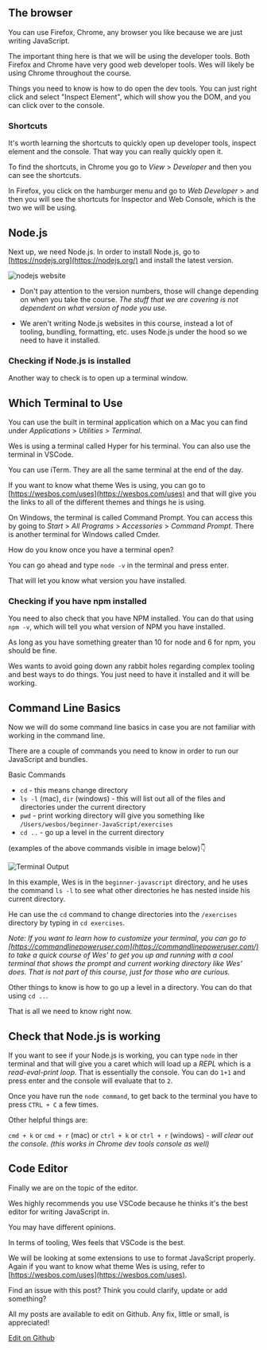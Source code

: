 

## The browser

You can use Firefox, Chrome, any browser you like because we are just writing JavaScript.

The important thing here is that we will be using the developer tools. Both Firefox and Chrome have very good web developer tools. Wes will likely be using Chrome throughout the course.

Things you need to know is how to do open the dev tools. You can just right click and select "Inspect Element", which will show you the DOM, and you can click over to the console.

### Shortcuts

It's worth learning the shortcuts to quickly open up developer tools, inspect element and the console. That way you can really quickly open it.

To find the shortcuts, in Chrome you go to _View_ > _Developer_ and then you can see the shortcuts.

In Firefox, you click on the hamburger menu and go to _Web Developer_ > and then you will see the shortcuts for Inspector and Web Console, which is the two we will be using.

## Node.js

Next up, we need Node.js. In order to install Node.js, go to [https://nodejs.org](https://nodejs.org/) and install the latest version.

  ![nodejs website](https://wesbos.com/static/a156919bcea45e14ccb4cc9845423ff5/51800/node.js-website.png "nodejs website")

- Don't pay attention to the version numbers, those will change depending on when you take the course. _The stuff that we are covering is not dependent on what version of node you use._

- We aren't writing Node.js websites in this course, instead a lot of tooling, bundling, formatting, etc. uses Node.js under the hood so we need to have it installed.

 ### Checking if Node.js is installed


Another way to check is to open up a terminal window.

## Which Terminal to Use

You can use the built in terminal application which on a Mac you can find under _Applications_ > _Utilities_ > _Terminal_.

Wes is using a terminal called Hyper for his terminal. You can also use the terminal in VSCode.

You can use iTerm. They are all the same terminal at the end of the day.

If you want to know what theme Wes is using, you can go to [https://wesbos.com/uses](https://wesbos.com/uses) and that will give you the links to all of the different themes and things he is using.

On Windows, the terminal is called Command Prompt. You can access this by going to _Start_ > _All Programs_ > _Accessories_ > _Command Prompt_. There is another terminal for Windows called Cmder.

How do you know once you have a terminal open?

You can go ahead and type `node -v` in the terminal and press enter.

That will let you know what version you have installed.

### [](https://wesbos.com/javascript/01-the-basics/browser-editor-and-terminal-setup#checking-if-you-have-npm-installed)Checking if you have npm installed

You need to also check that you have NPM installed. You can do that using `npm -v`, which will tell you what version of NPM you have installed.

As long as you have something greater than 10 for node and 6 for npm, you should be fine.

Wes wants to avoid going down any rabbit holes regarding complex tooling and best ways to do things. You just need to have it installed and it will be working.

## [](https://wesbos.com/javascript/01-the-basics/browser-editor-and-terminal-setup#command-line-basics)Command Line Basics

Now we will do some command line basics in case you are not familiar with working in the command line.

There are a couple of commands you need to know in order to run our JavaScript and bundles.

Basic Commands

-   `cd` - this means change directory
-   `ls -l` (mac), `dir` (windows) - this will list out all of the files and directories under the current directory
-   `pwd` - print working directory will give you something like `/Users/wesbos/beginner-JavaScript/exercises`
-   `cd ..` - go up a level in the current directory

(examples of the above commands visible in image below)👇

  ![Terminal Output](https://wesbos.com/static/75d283400b5093917cda60d3bcfd4900/75a80/example-terminal-output.png "Terminal Output")

In this example, Wes is in the `beginner-javascript` directory, and he uses the command `ls -l` to see what other directories he has nested inside his current directory.

He can use the `cd` command to change directories into the `/exercises` directory by typing in `cd exercises`.

_Note: If you want to learn how to customize your terminal, you can go to [https://commandlinepoweruser.com](https://commandlinepoweruser.com/) to take a quick course of Wes' to get you up and running with a cool terminal that shows the prompt and current working directory like Wes' does. That is not part of this course, just for those who are curious._

Other things to know is how to go up a level in a directory. You can do that using `cd ..`.

That is all we need to know right now.

## [](https://wesbos.com/javascript/01-the-basics/browser-editor-and-terminal-setup#check-that-nodejs-is-working)Check that Node.js is working

If you want to see if your Node.js is working, you can type `node` in ther terminal and that will give you a caret which will load up a _REPL_ which is a _read-eval-print loop_. That is essentially the console. You can do `1+1` and press enter and the console will evaluate that to `2`.

Once you have run the `node command`, to get back to the terminal you have to press `CTRL + C` a few times.

Other helpful things are:

`cmd + k` or `cmd + r` (mac) or `ctrl + k` or `ctrl + r` (windows) - _will clear out the console. (this works in Chrome dev tools console as well)_

## [](https://wesbos.com/javascript/01-the-basics/browser-editor-and-terminal-setup#code-editor)Code Editor

Finally we are on the topic of the editor.

Wes highly recommends you use VSCode because he thinks it's the best editor for writing JavaScript in.

You may have different opinions.

In terms of tooling, Wes feels that VSCode is the best.

We will be looking at some extensions to use to format JavaScript properly. Again if you want to know what theme Wes is using, refer to [https://wesbos.com/uses](https://wesbos.com/uses).

Find an issue with this post? Think you could clarify, update or add something?

All my posts are available to edit on Github. Any fix, little or small, is appreciated!

[Edit on Github](https://github.com/wesbos/wesbos/tree/master/src/javascript/01-the-basics/02-browser-editor-and-terminal-setup/02-browser-editor-and-terminal-setup.mdx)